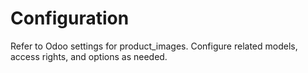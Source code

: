 # Configuration

Refer to Odoo settings for product_images. Configure related models, access rights, and options as needed.

